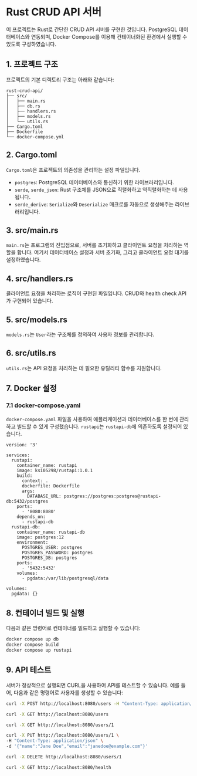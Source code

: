 # Rust CRUD API 서버

이 프로젝트는 Rust로 간단한 CRUD API 서버를 구현한 것입니다. PostgreSQL 데이터베이스와 연동되며, Docker Compose를 이용해 컨테이너화된 환경에서 실행할 수 있도록 구성하였습니다.

## 1. 프로젝트 구조

프로젝트의 기본 디렉토리 구조는 아래와 같습니다:

```plaintext
rust-crud-api/
├── src/
│   ├── main.rs
│   ├── db.rs
│   ├── handlers.rs
│   ├── models.rs
│   └── utils.rs
├── Cargo.toml
├── Dockerfile
└── docker-compose.yml
```

## 2. Cargo.toml

`Cargo.toml`은 프로젝트의 의존성을 관리하는 설정 파일입니다. 

- `postgres`: PostgreSQL 데이터베이스와 통신하기 위한 라이브러리입니다.
- `serde`, `serde_json`: Rust 구조체를 JSON으로 직렬화하고 역직렬화하는 데 사용됩니다.
- `serde_derive`: `Serialize`와 `Deserialize` 매크로를 자동으로 생성해주는 라이브러리입니다.

## 3. src/main.rs

`main.rs`는 프로그램의 진입점으로, 서버를 초기화하고 클라이언트 요청을 처리하는 역할을 합니다. 여기서 데이터베이스 설정과 서버 초기화, 그리고 클라이언트 요청 대기를 설정하였습니다.

## 4. src/handlers.rs

클라이언트 요청을 처리하는 로직이 구현된 파일입니다. CRUD와 health check API가 구현되어 있습니다.

## 5. src/models.rs

`models.rs`는 `User`라는 구조체를 정의하여 사용자 정보를 관리합니다.

## 6. src/utils.rs

`utils.rs`는 API 요청을 처리하는 데 필요한 유틸리티 함수를 지원합니다.

## 7. Docker 설정

### 7.1 docker-compose.yaml

`docker-compose.yaml` 파일을 사용하여 애플리케이션과 데이터베이스를 한 번에 관리하고 빌드할 수 있게 구성했습니다. `rustapi`는 `rustapi-db`에 의존하도록 설정되어 있습니다. 

```plaintext
version: '3'

services:
  rustapi:
    container_name: rustapi
    image: ksi05298/rustapi:1.0.1
    build:
      context: .
      dockerfile: Dockerfile
      args:
        DATABASE_URL: postgres://postgres:postgres@rustapi-db:5432/postgres
    ports:
      - '8080:8080'
    depends_on:
      - rustapi-db
  rustapi-db:
    container_name: rustapi-db
    image: postgres:12
    environment:
      POSTGRES_USER: postgres
      POSTGRES_PASSWORD: postgres
      POSTGRES_DB: postgres
    ports:
      - '5432:5432'
    volumes:
      - pgdata:/var/lib/postgresql/data

volumes:
  pgdata: {}
```

## 8. 컨테이너 빌드 및 실행

다음과 같은 명령어로 컨테이너를 빌드하고 실행할 수 있습니다:

```bash
docker compose up db
docker compose build
docker compose up rustapi
```

## 9. API 테스트

서버가 정상적으로 실행되면 CURL을 사용하여 API를 테스트할 수 있습니다. 예를 들어, 다음과 같은 명령어로 사용자를 생성할 수 있습니다:

```bash
curl -X POST http://localhost:8080/users -H "Content-Type: application/json" -d '{"name":"John Doe","email":"johndoe@example.com"}'

curl -X GET http://localhost:8080/users

curl -X GET http://localhost:8080/users/1

curl -X PUT http://localhost:8080/users/1 \
-H "Content-Type: application/json" \
-d '{"name":"Jane Doe","email":"janedoe@example.com"}'

curl -X DELETE http://localhost:8080/users/1

curl -X GET http://localhost:8080/health
```

